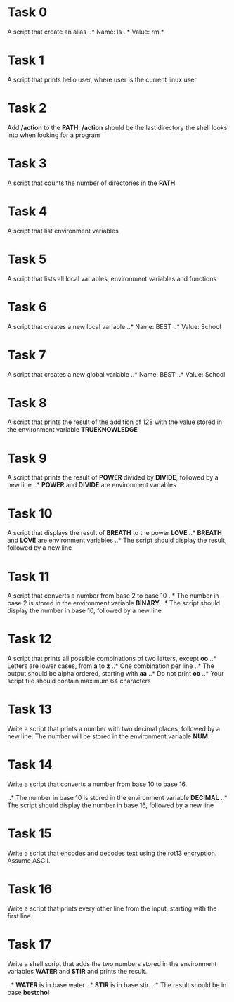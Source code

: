 # Task 0
A script that create an alias
..* Name: ls
..* Value: rm *

# Task 1
A script that prints hello user, where user is the current linux user

# Task 2
Add **/action** to the **PATH**. **/action** should be the last directory the shell looks into when looking for a program

# Task 3
A script that  counts the number of directories in the **PATH**

# Task 4
A script that list environment variables

# Task 5
A script that lists all local variables, environment variables and functions

# Task 6
A script that creates a new local variable
..* Name: BEST
..* Value: School

# Task 7 
A script that creates a new global variable
..* Name: BEST
..* Value: School

# Task 8
A script that prints the result of the addition of 128 with the value stored in the environment variable **TRUEKNOWLEDGE**

# Task 9
A script that prints the result of **POWER** divided by **DIVIDE**, followed by a new line
..* **POWER** and **DIVIDE** are environment variables

# Task 10
A script that displays the result of **BREATH** to the power **LOVE**
..* **BREATH** and **LOVE** are environment variables
..* The script should display the result, followed by a new line

# Task 11
A script that converts a number from base 2 to base 10
..* The number in base 2 is stored in the environment variable **BINARY**
..* The script should display the number in base 10, followed by a new line

# Task 12
A script that prints all possible combinations of two letters, except **oo**
..* Letters are lower cases, from **a** to **z**
..* One combination per line
..* The output should be alpha ordered, starting with **aa**
..* Do not print **oo**
..* Your script file should contain maximum 64 characters

# Task 13
Write a script that prints a number with two decimal places, followed by a new line.
The number will be stored in the environment variable **NUM**.

# Task 14
Write a script that converts a number from base 10 to base 16.

..* The number in base 10 is stored in the environment variable **DECIMAL**
..* The script should display the number in base 16, followed by a new line

# Task 15
Write a script that encodes and decodes text using the rot13 encryption. Assume ASCII.

# Task 16
Write a script that prints every other line from the input, starting with the first line.

# Task 17
Write a shell script that adds the two numbers stored in the environment variables **WATER** and **STIR** and prints the result.

..* **WATER** is in base water
..* **STIR** is in base stir.
..* The result should be in base **bestchol**

